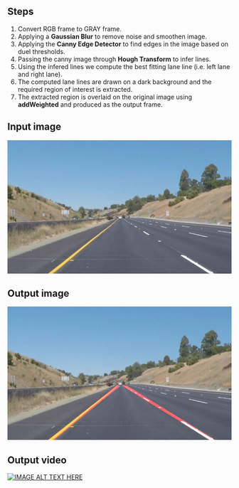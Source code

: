 ## Steps
1. Convert RGB frame to GRAY frame.
2. Applying a **Gaussian Blur** to remove noise and smoothen image.
3. Applying the **Canny Edge Detector** to find edges in the image based on duel thresholds.
4. Passing the canny image through **Hough Transform** to infer lines.
5. Using the infered lines we compute the best fitting lane line (i.e. left lane and right lane).
6. The computed lane lines are drawn on a dark background and the required region of interest is extracted.
7. The extracted region is overlaid on the original image using **addWeighted** and produced as the output frame.



## Input image
<img width="534" height="300" src="test_images/whiteCarLaneSwitch.jpg"/>



## Output image
<img width="534" height="300" src="out/images/whiteCarLaneSwitch.jpg"/>



## Output video
[![IMAGE ALT TEXT HERE](http://img.youtube.com/vi/nlF1UxplGL/0.jpg)](https://www.youtube.com/watch?v=nlF1UxplGL&feature=youtu.be)
